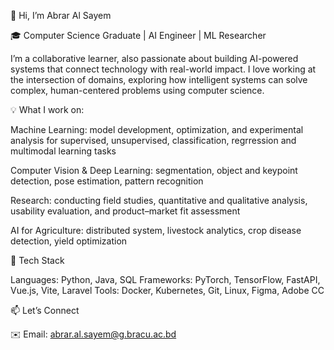 👋 Hi, I’m Abrar Al Sayem

🎓 Computer Science Graduate | AI Engineer | ML Researcher

I’m a collaborative learner, also passionate about building AI-powered systems that connect technology with real-world impact.
I love working at the intersection of domains, exploring how intelligent systems can solve complex, human-centered problems using computer science.


💡 What I work on:

  Machine Learning: model development, optimization, and experimental analysis for supervised, unsupervised, classification, regrression and multimodal learning tasks

  Computer Vision & Deep Learning: segmentation, object and keypoint detection, pose estimation, pattern recognition

  Research: conducting field studies, quantitative and qualitative analysis, usability evaluation, and product–market fit assessment

  AI for Agriculture: distributed system, livestock analytics, crop disease detection, yield optimization


🧰 Tech Stack

Languages:  Python, Java, SQL
Frameworks: PyTorch, TensorFlow, FastAPI, Vue.js, Vite, Laravel
Tools: Docker, Kubernetes, Git, Linux, Figma, Adobe CC

📫 Let’s Connect

✉️ Email: abrar.al.sayem@g.bracu.ac.bd

